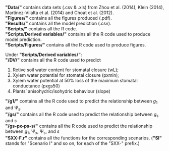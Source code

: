 **"Data/"** contains data sets (.csv & .xls) from Zhou et al. (2014), Klein (2014), Martínez-Vilalta et al. (2014) and Choat et al. (2012).  
**"Figures/"** contains all the figures produced (.pdf).  
**"Results/"** contains all the model prediction (.csv).  
**"Scripts/"** contains all the R code.  
**"Scripts/Derived variables/"** contains all the R code used to produce model prediction.  
**"Scripts/Figures/"** contains all the R code used to produce figures.  
  
Under **"Scripts/Derived variables/"**:  
**"/DV/"** contains all the R code used to predict  
1) Retive soil water content for stomatal closure (wL); 
2) Xylem water potential for stomatal closure (pxmin); 
3) Xylem water potential at 50% loss of the maximum stomatal conductance (pxgs50) 
4) Plants’ anisohydric/isohydric behaviour (slope) 
  
**"/g1/"** contains all the R code used to predict the relationship between *g*<sub>1</sub> and &#936;<sub>s</sub>.  
**"/gs/"** contains all the R code used to predict the relationship between *g*<sub>s</sub> and *s*  
**"/gs-px-ps-s/"** contains all the R code used to predict the relationship between *g*<sub>1</sub>, &#936;<sub>x</sub>, &#936;<sub>s</sub>, and *s*  
**"SXX-F.r"** contains all the functions for the corresponding scenarios. (**"SI"** stands for "Scenario I" and so on, for each of the "SXX-" prefix.)  
